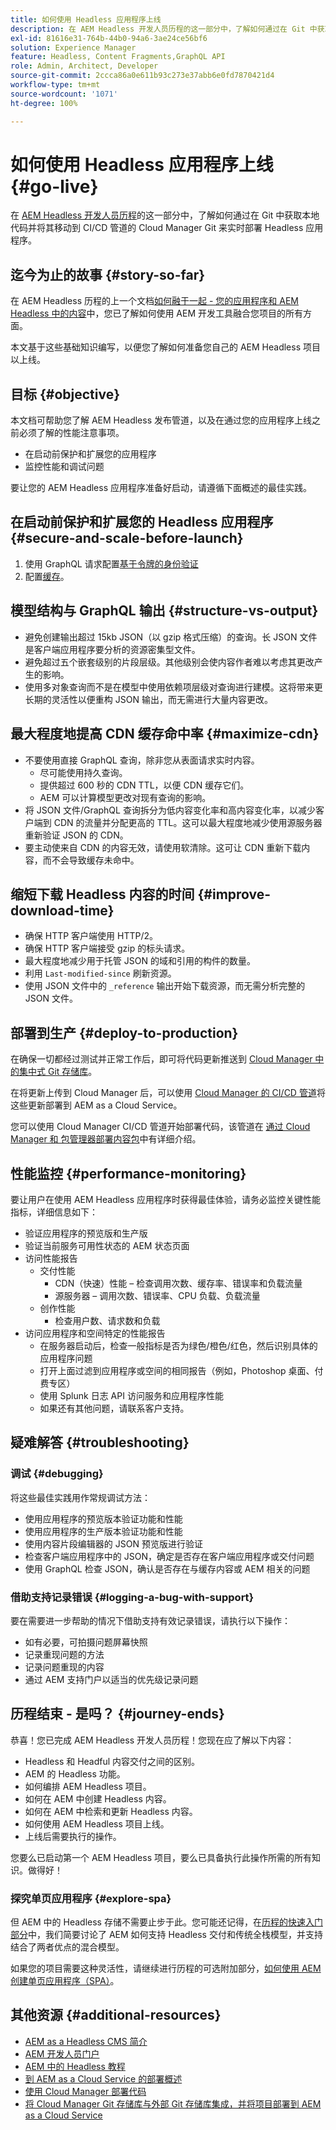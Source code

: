 ```yaml
---
title: 如何使用 Headless 应用程序上线
description: 在 AEM Headless 开发人员历程的这一部分中，了解如何通过在 Git 中获取本地代码并将其移动到 CI/CD 管道的 Cloud Manager Git 来实时部署 Headless 应用程序。
exl-id: 81616e31-764b-44b0-94a6-3ae24ce56bf6
solution: Experience Manager
feature: Headless, Content Fragments,GraphQL API
role: Admin, Architect, Developer
source-git-commit: 2ccca86a0e611b93c273e37abb6e0fd7870421d4
workflow-type: tm+mt
source-wordcount: '1071'
ht-degree: 100%

---
```


# 如何使用 Headless 应用程序上线 {#go-live}

在 [AEM Headless 开发人员历程](overview.md)的这一部分中，了解如何通过在 Git 中获取本地代码并将其移动到 CI/CD 管道的 Cloud Manager Git 来实时部署 Headless 应用程序。

## 迄今为止的故事 {#story-so-far}

在 AEM Headless 历程的上一个文档[如何融于一起 - 您的应用程序和 AEM Headless 中的内容](put-it-all-together.md)中，您已了解如何使用 AEM 开发工具融合您项目的所有方面。

本文基于这些基础知识编写，以便您了解如何准备您自己的 AEM Headless 项目以上线。

## 目标 {#objective}

本文档可帮助您了解 AEM Headless 发布管道，以及在通过您的应用程序上线之前必须了解的性能注意事项。

* 在启动前保护和扩展您的应用程序
* 监控性能和调试问题

要让您的 AEM Headless 应用程序准备好启动，请遵循下面概述的最佳实践。

## 在启动前保护和扩展您的 Headless 应用程序 {#secure-and-scale-before-launch}

1. 使用 GraphQL 请求配置[基于令牌的身份验证](/help/headless/security/authentication.md)
1. 配置[缓存](/help/implementing/dispatcher/caching.md)。

## 模型结构与 GraphQL 输出 {#structure-vs-output}

* 避免创建输出超过 15kb JSON（以 gzip 格式压缩）的查询。长 JSON 文件是客户端应用程序要分析的资源密集型文件。
* 避免超过五个嵌套级别的片段层级。其他级别会使内容作者难以考虑其更改产生的影响。
* 使用多对象查询而不是在模型中使用依赖项层级对查询进行建模。这将带来更长期的灵活性以便重构 JSON 输出，而无需进行大量内容更改。

## 最大程度地提高 CDN 缓存命中率 {#maximize-cdn}

* 不要使用直接 GraphQL 查询，除非您从表面请求实时内容。
   * 尽可能使用持久查询。
   * 提供超过 600 秒的 CDN TTL，以便 CDN 缓存它们。
   * AEM 可以计算模型更改对现有查询的影响。
* 将 JSON 文件/GraphQL 查询拆分为低内容变化率和高内容变化率，以减少客户端到 CDN 的流量并分配更高的 TTL。这可以最大程度地减少使用源服务器重新验证 JSON 的 CDN。
* 要主动使来自 CDN 的内容无效，请使用软清除。这可让 CDN 重新下载内容，而不会导致缓存未命中。

## 缩短下载 Headless 内容的时间 {#improve-download-time}

* 确保 HTTP 客户端使用 HTTP/2。
* 确保 HTTP 客户端接受 gzip 的标头请求。
* 最大程度地减少用于托管 JSON 的域和引用的构件的数量。
* 利用 `Last-modified-since` 刷新资源。
* 使用 JSON 文件中的 `_reference` 输出开始下载资源，而无需分析完整的 JSON 文件。

## 部署到生产 {#deploy-to-production}

在确保一切都经过测试并正常工作后，即可将代码更新推送到 [Cloud Manager 中的集中式 Git 存储库](https://experienceleague.adobe.com/docs/experience-manager-cloud-manager/using/managing-code/setup-cloud-manager-git-integration.html?lang=zh-Hans)。

在将更新上传到 Cloud Manager 后，可以使用 [Cloud Manager 的 CI/CD 管道](https://experienceleague.adobe.com/docs/experience-manager-cloud-manager/using/how-to-use/deploying-code.html?lang=zh-Hans)将这些更新部署到 AEM as a Cloud Service。

您可以使用 Cloud Manager CI/CD 管道开始部署代码，该管道在 [通过 Cloud Manager 和 包管理器部署内容包](/help/implementing/deploying/overview.md)中有详细介绍。

## 性能监控 {#performance-monitoring}

要让用户在使用 AEM Headless 应用程序时获得最佳体验，请务必监控关键性能指标，详细信息如下：

* 验证应用程序的预览版和生产版
* 验证当前服务可用性状态的 AEM 状态页面
* 访问性能报告
   * 交付性能
      * CDN（快速）性能 – 检查调用次数、缓存率、错误率和负载流量
      * 源服务器 – 调用次数、错误率、CPU 负载、负载流量
   * 创作性能
      * 检查用户数、请求数和负载
* 访问应用程序和空间特定的性能报告
   * 在服务器启动后，检查一般指标是否为绿色/橙色/红色，然后识别具体的应用程序问题
   * 打开上面过滤到应用程序或空间的相同报告（例如，Photoshop 桌面、付费专区）
   * 使用 Splunk 日志 API 访问服务和应用程序性能
   * 如果还有其他问题，请联系客户支持。

## 疑难解答 {#troubleshooting}

### 调试 {#debugging}

将这些最佳实践用作常规调试方法：

* 使用应用程序的预览版本验证功能和性能
* 使用应用程序的生产版本验证功能和性能
* 使用内容片段编辑器的 JSON 预览版进行验证
* 检查客户端应用程序中的 JSON，确定是否存在客户端应用程序或交付问题
* 使用 GraphQL 检查 JSON，确认是否存在与缓存内容或 AEM 相关的问题

### 借助支持记录错误 {#logging-a-bug-with-support}

要在需要进一步帮助的情况下借助支持有效记录错误，请执行以下操作：

* 如有必要，可拍摄问题屏幕快照
* 记录重现问题的方法
* 记录问题重现的内容
* 通过 AEM 支持门户以适当的优先级记录问题

## 历程结束 - 是吗？ {#journey-ends}

恭喜！您已完成 AEM Headless 开发人员历程！您现在应了解以下内容：

* Headless 和 Headful 内容交付之间的区别。
* AEM 的 Headless 功能。
* 如何编排 AEM Headless 项目。
* 如何在 AEM 中创建 Headless 内容。
* 如何在 AEM 中检索和更新 Headless 内容。
* 如何使用 AEM Headless 项目上线。
* 上线后需要执行的操作。

您要么已启动第一个 AEM Headless 项目，要么已具备执行此操作所需的所有知识。做得好！

### 探究单页应用程序 {#explore-spa}

但 AEM 中的 Headless 存储不需要止步于此。您可能还记得，在[历程的快速入门部分](getting-started.md#integration-levels)中，我们简要讨论了 AEM 如何支持 Headless 交付和传统全栈模型，并支持结合了两者优点的混合模型。

如果您的项目需要这种灵活性，请继续进行历程的可选附加部分，[如何使用 AEM 创建单页应用程序（SPA）](create-spa.md)。

## 其他资源 {#additional-resources}

* [AEM as a Headless CMS 简介](/help/headless/introduction.md)
* [AEM 开发人员门户](https://experienceleague.adobe.com/landing/experience-manager/headless/developer.html?lang=zh-Hans)
* [AEM 中的 Headless 教程](https://experienceleague.adobe.com/docs/experience-manager-learn/getting-started-with-aem-Headless/overview.html?lang=zh-hans)
* [到 AEM as a Cloud Service 的部署概述](/help/implementing/deploying/overview.md)
* [使用 Cloud Manager 部署代码](https://experienceleague.adobe.com/docs/experience-manager-cloud-manager/using/how-to-use/deploying-code.html?lang=zh-Hans)
* [将 Cloud Manager Git 存储库与外部 Git 存储库集成，并将项目部署到 AEM as a Cloud Service](https://experienceleague.adobe.com/docs/experience-manager-learn/cloud-service/cloud-manager/devops/deploy-code.html?lang=zh-hans)
